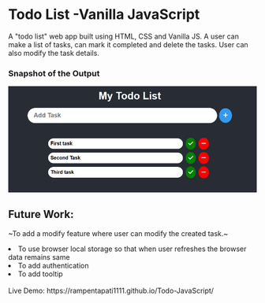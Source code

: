 # Todo List -Vanilla JavaScript
A "todo list" web app built using HTML, CSS and Vanilla JS. A user can make a list of tasks, can mark it completed and delete the tasks. User can also modify the task details.

### Snapshot of the Output
![Snapshot of the Result](/Snapshot.png)

## Future Work:
~To add a modify feature where user can modify the created task.~
<li> To use browser local storage so that when user refreshes the browser data remains same</li>
<li> To add authentication </li>
<li> To add tooltip </li>
<br>
Live Demo: https://rampentapati1111.github.io/Todo-JavaScript/

